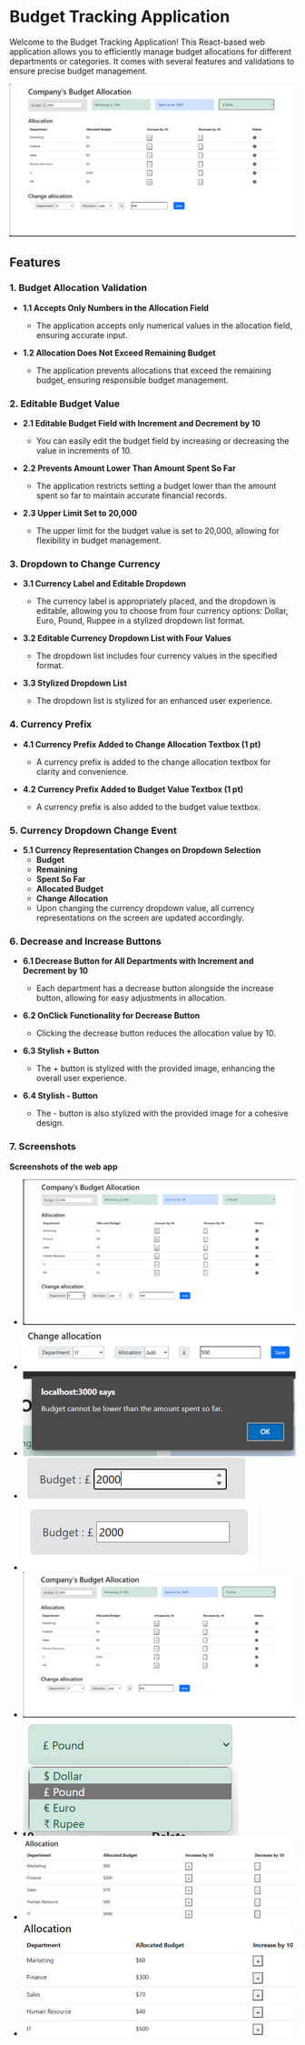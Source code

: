 # Budget Tracking Application

Welcome to the Budget Tracking Application! This React-based web application allows you to efficiently manage budget allocations for different departments or categories. It comes with several features and validations to ensure precise budget management.

![Screenshot](screenshot/currency_change.png)

## Features

### 1. Budget Allocation Validation

- **1.1 Accepts Only Numbers in the Allocation Field**
  - The application accepts only numerical values in the allocation field, ensuring accurate input.
  
- **1.2 Allocation Does Not Exceed Remaining Budget**
  - The application prevents allocations that exceed the remaining budget, ensuring responsible budget management.

### 2. Editable Budget Value

- **2.1 Editable Budget Field with Increment and Decrement by 10**
  - You can easily edit the budget field by increasing or decreasing the value in increments of 10.
  
- **2.2 Prevents Amount Lower Than Amount Spent So Far**
  - The application restricts setting a budget lower than the amount spent so far to maintain accurate financial records.
  
- **2.3 Upper Limit Set to 20,000**
  - The upper limit for the budget value is set to 20,000, allowing for flexibility in budget management.

### 3. Dropdown to Change Currency

- **3.1 Currency Label and Editable Dropdown**
  - The currency label is appropriately placed, and the dropdown is editable, allowing you to choose from four currency options: Dollar, Euro, Pound, Ruppee in a stylized dropdown list format.
  
- **3.2 Editable Currency Dropdown List with Four Values**
  - The dropdown list includes four currency values in the specified format.
  
- **3.3 Stylized Dropdown List**
  - The dropdown list is stylized for an enhanced user experience.

### 4. Currency Prefix

- **4.1 Currency Prefix Added to Change Allocation Textbox (1 pt)**
  - A currency prefix is added to the change allocation textbox for clarity and convenience.
  
- **4.2 Currency Prefix Added to Budget Value Textbox (1 pt)**
  - A currency prefix is also added to the budget value textbox.

### 5. Currency Dropdown Change Event

- **5.1 Currency Representation Changes on Dropdown Selection**
  - **Budget**
  - **Remaining**
  - **Spent So Far**
  - **Allocated Budget**
  - **Change Allocation**
  - Upon changing the currency dropdown value, all currency representations on the screen are updated accordingly.

### 6. Decrease and Increase Buttons

- **6.1 Decrease Button for All Departments with Increment and Decrement by 10**
  - Each department has a decrease button alongside the increase button, allowing for easy adjustments in allocation.
  
- **6.2 OnClick Functionality for Decrease Button**
  - Clicking the decrease button reduces the allocation value by 10.
  
- **6.3 Stylish + Button**
  - The + button is stylized with the provided image, enhancing the overall user experience.
  
- **6.4 Stylish - Button**
  - The - button is also stylized with the provided image for a cohesive design.
 
### 7. Screenshots

**Screenshots of the web app**
- ![Screenshot](screenshot/budget_allocation.png)
- ![Screenshot](screenshot/budget_allocation_with_currency.png)
- ![Screenshot](screenshot/budget_morethan_spending.png)
- ![Screenshot](screenshot/budget_value.png)
- ![Screenshot](screenshot/budget_value_with_currency.png)
- ![Screenshot](screenshot/currency_change.png)
- ![Screenshot](screenshot/currency_dropdown.png)
- ![Screenshot](screenshot/itminus10.png)
- ![Screenshot](screenshot/mktgplus10.png)
